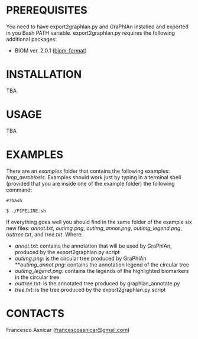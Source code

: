 # PREREQUISITES #
You need to have export2graphlan.py and GraPhlAn installed and exported in you Bash PATH variable.
export2graphlan.py requires the following additional packages:

* BIOM ver. 2.0.1 ([biom-format](http://biom-format.org))

# INSTALLATION #

TBA

# USAGE #
TBA

# EXAMPLES #
There are an *examples* folder that contains the following examples: *hmp_aerobiosis*.
Examples should work just by typing in a terminal shell (provided that you are inside one of the example folder) the following command:

```
#!bash

$ ./PIPELINE.sh
```

If everything goes well you should find in the same folder of the example six new files: *annot.txt*, *outimg.png*, *outimg_annot.png*, *outimg_legend.png*, *outtree.txt*, and *tree.txt*. Where:

* *annot.txt*: contains the annotation that will be used by GraPhlAn, produced by the export2graphlan.py script
* *outimg.png*: is the circular tree produced by GraPhlAn
***outimg_annot.png*: contains the annotation legend of the circular tree
* *outimg_legend.png*: contains the legends of the highlighted biomarkers in the circular tree
* *outtree.txt*: is the annotated tree produced by graphlan_annotate.py
* *tree.txt*: is the tree produced by the export2graphlan.py script

# CONTACTS #
Francesco Asnicar (francescoasnicar@gmail.com)